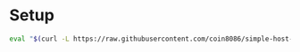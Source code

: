 # Setup

```bash
eval "$(curl -L https://raw.githubusercontent.com/coin8086/simple-host-settings/master/setup)"
```
